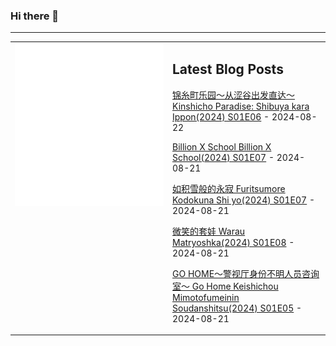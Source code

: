 ### Hi there 👋

<!--
**etng/etng** is a ✨ _special_ ✨ repository because its `README.md` (this file) appears on your GitHub profile.

Here are some ideas to get you started:

- 🔭 I’m currently working on ...
- 🌱 I’m currently learning ...
- 👯 I’m looking to collaborate on ...
- 🤔 I’m looking for help with ...
- 💬 Ask me about ...
- 📫 How to reach me: ...
- 😄 Pronouns: ...
- ⚡ Fun fact: ...
-->


---

<table>
<tr>
<td valign="top" width="50%">
<img src="metrics.svg" alt="Metric" />
</td>
<td valign="top" width="50%">

## Latest Blog Posts
<!-- blog start -->
[锦糸町乐园～从涩谷出发直达～ Kinshicho Paradise: Shibuya kara Ippon(2024) S01E06](http://www.fanxinzhui.com/rr/2579#S01E06) - 2024-08-22

[Billion X School Billion X School(2024) S01E07](http://www.fanxinzhui.com/rr/2574#S01E07) - 2024-08-21

[如积雪般的永寂 Furitsumore Kodokuna Shi yo(2024) S01E07](http://www.fanxinzhui.com/rr/2576#S01E07) - 2024-08-21

[微笑的套娃 Warau Matryoshka(2024) S01E08](http://www.fanxinzhui.com/rr/2571#S01E08) - 2024-08-21

[GO HOME～警视厅身份不明人员咨询室～ Go Home Keishichou Mimotofumeinin Soudanshitsu(2024) S01E05](http://www.fanxinzhui.com/rr/2580#S01E05) - 2024-08-21
<!-- blog end -->

</td></tr></table>

